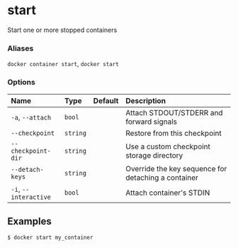 # start

<!---MARKER_GEN_START-->
Start one or more stopped containers

### Aliases

`docker container start`, `docker start`

### Options

| Name                  | Type     | Default | Description                                         |
|:----------------------|:---------|:--------|:----------------------------------------------------|
| `-a`, `--attach`      | `bool`   |         | Attach STDOUT/STDERR and forward signals            |
| `--checkpoint`        | `string` |         | Restore from this checkpoint                        |
| `--checkpoint-dir`    | `string` |         | Use a custom checkpoint storage directory           |
| `--detach-keys`       | `string` |         | Override the key sequence for detaching a container |
| `-i`, `--interactive` | `bool`   |         | Attach container's STDIN                            |


<!---MARKER_GEN_END-->

## Examples

```console
$ docker start my_container
```
